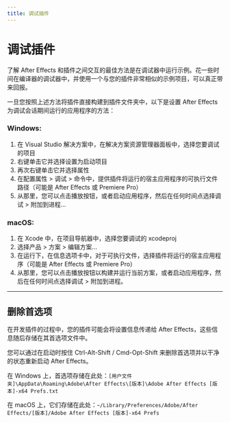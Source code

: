 ```yaml
---
title: 调试插件
---
```

# 调试插件

了解 After Effects 和插件之间交互的最佳方法是在调试器中运行示例。花一些时间在编译器的调试器中，并使用一个与您的插件非常相似的示例项目，可以真正带来回报。

一旦您按照上述方法将插件直接构建到插件文件夹中，以下是设置 After Effects 为调试会话期间运行的应用程序的方法：

### Windows:

1. 在 Visual Studio 解决方案中，在解决方案资源管理器面板中，选择您要调试的项目
2. 右键单击它并选择设置为启动项目
3. 再次右键单击它并选择属性
4. 在配置属性 > 调试 > 命令中，提供插件将运行的宿主应用程序的可执行文件路径（可能是 After Effects 或 Premiere Pro）
5. 从那里，您可以点击播放按钮，或者启动应用程序，然后在任何时间点选择调试 > 附加到进程...

### macOS:

1. 在 Xcode 中，在项目导航器中，选择您要调试的 xcodeproj
2. 选择产品 > 方案 > 编辑方案...
3. 在运行下，在信息选项卡中，对于可执行文件，选择插件将运行的宿主应用程序（可能是 After Effects 或 Premiere Pro）
4. 从那里，您可以点击播放按钮以构建并运行当前方案，或者启动应用程序，然后在任何时间点选择调试 > 附加到进程。

---

## 删除首选项

在开发插件的过程中，您的插件可能会将设置信息传递给 After Effects，这些信息随后存储在其首选项文件中。

您可以通过在启动时按住 Ctrl-Alt-Shift / Cmd-Opt-Shift 来删除首选项并以干净的状态重新启动 After Effects。

在 Windows 上，首选项存储在此处：`[用户文件夹]\AppData\Roaming\Adobe\After Effects\[版本]\Adobe After Effects [版本]-x64 Prefs.txt`

在 macOS 上，它们存储在此处：`~/Library/Preferences/Adobe/After Effects/[版本]/Adobe After Effects [版本]-x64 Prefs`